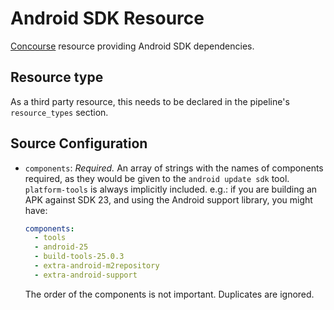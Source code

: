 # Android SDK Resource

[Concourse](https://concourse.ci) resource providing Android SDK dependencies.

## Resource type

As a third party resource, this needs to be declared in the pipeline's
`resource_types` section.


## Source Configuration

* `components`: *Required.* An array of strings with the names of components
  required, as they would be given to the `android update sdk` tool.
  `platform-tools` is always implicitly included. e.g.: if you are building
  an APK against SDK 23, and using the Android support library, you might have:

  ```yaml
  components:
    - tools
    - android-25
    - build-tools-25.0.3
    - extra-android-m2repository
    - extra-android-support
  ```

  The order of the components is not important. Duplicates are ignored.
